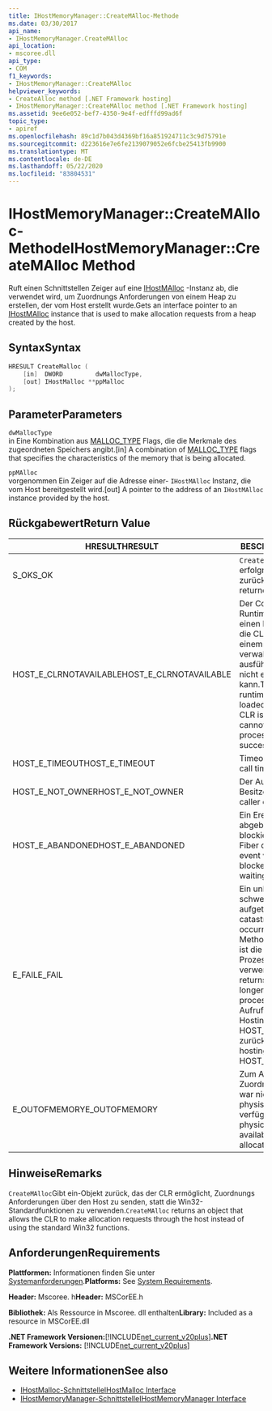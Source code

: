 ```yaml
---
title: IHostMemoryManager::CreateMAlloc-Methode
ms.date: 03/30/2017
api_name:
- IHostMemoryManager.CreateMAlloc
api_location:
- mscoree.dll
api_type:
- COM
f1_keywords:
- IHostMemoryManager::CreateMAlloc
helpviewer_keywords:
- CreateAlloc method [.NET Framework hosting]
- IHostMemoryManager::CreateMAlloc method [.NET Framework hosting]
ms.assetid: 9ee6e052-bef7-4350-9e4f-edfffd99ad6f
topic_type:
- apiref
ms.openlocfilehash: 89c1d7b043d4369bf16a851924711c3c9d75791e
ms.sourcegitcommit: d223616e7e6fe2139079052e6fcbe25413fb9900
ms.translationtype: MT
ms.contentlocale: de-DE
ms.lasthandoff: 05/22/2020
ms.locfileid: "83804531"
---
```

# <a name="ihostmemorymanagercreatemalloc-method"></a><span data-ttu-id="8cf65-102">IHostMemoryManager::CreateMAlloc-Methode</span><span class="sxs-lookup"><span data-stu-id="8cf65-102">IHostMemoryManager::CreateMAlloc Method</span></span>
<span data-ttu-id="8cf65-103">Ruft einen Schnittstellen Zeiger auf eine [IHostMAlloc](ihostmalloc-interface.md) -Instanz ab, die verwendet wird, um Zuordnungs Anforderungen von einem Heap zu erstellen, der vom Host erstellt wurde.</span><span class="sxs-lookup"><span data-stu-id="8cf65-103">Gets an interface pointer to an [IHostMAlloc](ihostmalloc-interface.md) instance that is used to make allocation requests from a heap created by the host.</span></span>  
  
## <a name="syntax"></a><span data-ttu-id="8cf65-104">Syntax</span><span class="sxs-lookup"><span data-stu-id="8cf65-104">Syntax</span></span>  
  
```cpp  
HRESULT CreateMalloc (  
    [in]  DWORD         dwMallocType,  
    [out] IHostMalloc **ppMalloc  
);  
```  
  
## <a name="parameters"></a><span data-ttu-id="8cf65-105">Parameter</span><span class="sxs-lookup"><span data-stu-id="8cf65-105">Parameters</span></span>  
 `dwMallocType`  
 <span data-ttu-id="8cf65-106">in Eine Kombination aus [MALLOC_TYPE](malloc-type-enumeration.md) Flags, die die Merkmale des zugeordneten Speichers angibt.</span><span class="sxs-lookup"><span data-stu-id="8cf65-106">[in] A combination of [MALLOC_TYPE](malloc-type-enumeration.md) flags that specifies the characteristics of the memory that is being allocated.</span></span>  
  
 `ppMAlloc`  
 <span data-ttu-id="8cf65-107">vorgenommen Ein Zeiger auf die Adresse einer- `IHostMAlloc` Instanz, die vom Host bereitgestellt wird.</span><span class="sxs-lookup"><span data-stu-id="8cf65-107">[out] A pointer to the address of an `IHostMAlloc` instance provided by the host.</span></span>  
  
## <a name="return-value"></a><span data-ttu-id="8cf65-108">Rückgabewert</span><span class="sxs-lookup"><span data-stu-id="8cf65-108">Return Value</span></span>  
  
|<span data-ttu-id="8cf65-109">HRESULT</span><span class="sxs-lookup"><span data-stu-id="8cf65-109">HRESULT</span></span>|<span data-ttu-id="8cf65-110">BESCHREIBUNG</span><span class="sxs-lookup"><span data-stu-id="8cf65-110">Description</span></span>|  
|-------------|-----------------|  
|<span data-ttu-id="8cf65-111">S_OK</span><span class="sxs-lookup"><span data-stu-id="8cf65-111">S_OK</span></span>|<span data-ttu-id="8cf65-112">`CreateMAlloc`wurde erfolgreich zurückgegeben.</span><span class="sxs-lookup"><span data-stu-id="8cf65-112">`CreateMAlloc` returned successfully.</span></span>|  
|<span data-ttu-id="8cf65-113">HOST_E_CLRNOTAVAILABLE</span><span class="sxs-lookup"><span data-stu-id="8cf65-113">HOST_E_CLRNOTAVAILABLE</span></span>|<span data-ttu-id="8cf65-114">Der Common Language Runtime (CLR) wurde nicht in einen Prozess geladen, oder die CLR befindet sich in einem Zustand, in dem Sie verwalteten Code nicht ausführen oder den-Befehl nicht erfolgreich verarbeiten kann.</span><span class="sxs-lookup"><span data-stu-id="8cf65-114">The common language runtime (CLR) has not been loaded into a process, or the CLR is in a state in which it cannot run managed code or process the call successfully.</span></span>|  
|<span data-ttu-id="8cf65-115">HOST_E_TIMEOUT</span><span class="sxs-lookup"><span data-stu-id="8cf65-115">HOST_E_TIMEOUT</span></span>|<span data-ttu-id="8cf65-116">Timeout des Aufrufes.</span><span class="sxs-lookup"><span data-stu-id="8cf65-116">The call timed out.</span></span>|  
|<span data-ttu-id="8cf65-117">HOST_E_NOT_OWNER</span><span class="sxs-lookup"><span data-stu-id="8cf65-117">HOST_E_NOT_OWNER</span></span>|<span data-ttu-id="8cf65-118">Der Aufrufer ist nicht Besitzer der Sperre.</span><span class="sxs-lookup"><span data-stu-id="8cf65-118">The caller does not own the lock.</span></span>|  
|<span data-ttu-id="8cf65-119">HOST_E_ABANDONED</span><span class="sxs-lookup"><span data-stu-id="8cf65-119">HOST_E_ABANDONED</span></span>|<span data-ttu-id="8cf65-120">Ein Ereignis wurde abgebrochen, während ein blockierter Thread oder eine Fiber darauf wartete.</span><span class="sxs-lookup"><span data-stu-id="8cf65-120">An event was canceled while a blocked thread or fiber was waiting on it.</span></span>|  
|<span data-ttu-id="8cf65-121">E_FAIL</span><span class="sxs-lookup"><span data-stu-id="8cf65-121">E_FAIL</span></span>|<span data-ttu-id="8cf65-122">Ein unbekannter schwerwiegender Fehler ist aufgetreten.</span><span class="sxs-lookup"><span data-stu-id="8cf65-122">An unknown catastrophic failure occurred.</span></span> <span data-ttu-id="8cf65-123">Wenn eine Methode E_FAIL zurückgibt, ist die CLR innerhalb des Prozesses nicht mehr verwendbar.</span><span class="sxs-lookup"><span data-stu-id="8cf65-123">When a method returns E_FAIL, the CLR is no longer usable within the process.</span></span> <span data-ttu-id="8cf65-124">Nachfolgende Aufrufe von Hostingmethoden geben HOST_E_CLRNOTAVAILABLE zurück.</span><span class="sxs-lookup"><span data-stu-id="8cf65-124">Subsequent calls to hosting methods return HOST_E_CLRNOTAVAILABLE.</span></span>|  
|<span data-ttu-id="8cf65-125">E_OUTOFMEMORY</span><span class="sxs-lookup"><span data-stu-id="8cf65-125">E_OUTOFMEMORY</span></span>|<span data-ttu-id="8cf65-126">Zum Abschluss der Zuordnungs Anforderung war nicht genügend physischer Arbeitsspeicher verfügbar.</span><span class="sxs-lookup"><span data-stu-id="8cf65-126">Not enough physical memory was available to complete the allocation request.</span></span>|  
  
## <a name="remarks"></a><span data-ttu-id="8cf65-127">Hinweise</span><span class="sxs-lookup"><span data-stu-id="8cf65-127">Remarks</span></span>  
 <span data-ttu-id="8cf65-128">`CreateMAlloc`Gibt ein-Objekt zurück, das der CLR ermöglicht, Zuordnungs Anforderungen über den Host zu senden, statt die Win32-Standardfunktionen zu verwenden.</span><span class="sxs-lookup"><span data-stu-id="8cf65-128">`CreateMAlloc` returns an object that allows the CLR to make allocation requests through the host instead of using the standard Win32 functions.</span></span>  
  
## <a name="requirements"></a><span data-ttu-id="8cf65-129">Anforderungen</span><span class="sxs-lookup"><span data-stu-id="8cf65-129">Requirements</span></span>  
 <span data-ttu-id="8cf65-130">**Plattformen:** Informationen finden Sie unter [Systemanforderungen](../../get-started/system-requirements.md).</span><span class="sxs-lookup"><span data-stu-id="8cf65-130">**Platforms:** See [System Requirements](../../get-started/system-requirements.md).</span></span>  
  
 <span data-ttu-id="8cf65-131">**Header:** Mscoree. h</span><span class="sxs-lookup"><span data-stu-id="8cf65-131">**Header:** MSCorEE.h</span></span>  
  
 <span data-ttu-id="8cf65-132">**Bibliothek:** Als Ressource in Mscoree. dll enthalten</span><span class="sxs-lookup"><span data-stu-id="8cf65-132">**Library:** Included as a resource in MSCorEE.dll</span></span>  
  
 <span data-ttu-id="8cf65-133">**.NET Framework Versionen:**[!INCLUDE[net_current_v20plus](../../../../includes/net-current-v20plus-md.md)]</span><span class="sxs-lookup"><span data-stu-id="8cf65-133">**.NET Framework Versions:** [!INCLUDE[net_current_v20plus](../../../../includes/net-current-v20plus-md.md)]</span></span>  
  
## <a name="see-also"></a><span data-ttu-id="8cf65-134">Weitere Informationen</span><span class="sxs-lookup"><span data-stu-id="8cf65-134">See also</span></span>

- [<span data-ttu-id="8cf65-135">IHostMalloc-Schnittstelle</span><span class="sxs-lookup"><span data-stu-id="8cf65-135">IHostMalloc Interface</span></span>](ihostmalloc-interface.md)
- [<span data-ttu-id="8cf65-136">IHostMemoryManager-Schnittstelle</span><span class="sxs-lookup"><span data-stu-id="8cf65-136">IHostMemoryManager Interface</span></span>](ihostmemorymanager-interface.md)
